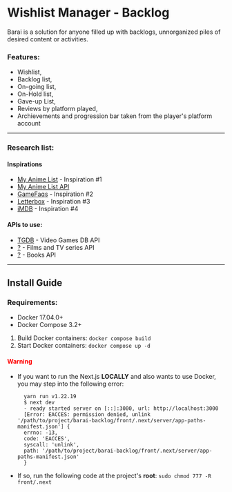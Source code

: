 #  Wishlist Manager - Backlog
Barai is a solution for anyone filled up with backlogs, unnorganized piles of desired content or activities. 

### Features: 
 - Wishlist, 
 - Backlog list, 
 - On-going list, 
 - On-Hold list, 
 - Gave-up List, 
 - Reviews by platform played, 
 - Archievements and progression bar taken from the player's platform account 
 
 ---
 
 ### Research list:
 #### Inspirations
 - [My Anime List](https://myanimelist.net/) - Inspiration #1
 - [My Anime List API](https://myanimelist.net/apiconfig/references/api/v2)
 - [GameFaqs](https://gamefaqs.gamespot.com/) - Inspiration #2
 - [Letterbox](https://letterboxd.com) - Inspiration #3
 - [iMDB](https://imbd.com) - Inspiration #4
 
 #### APIs to use:
  - [TGDB](https://thegamesdb.net/) - Video Games DB API
  - [?](https://) - Films and TV series API
  - [?](https://) - Books API

---

## Install Guide
### Requirements:
- Docker 17.04.0+
- Docker Compose 3.2+

1. Build Docker containers: ``docker compose build``
2. Start Docker containers: ``docker compose up -d``
#### <span style="color:red"> Warning </span>
- If you want to run the Next.js **LOCALLY** and also wants to use Docker, you may step into the following error:

        yarn run v1.22.19
        $ next dev
        - ready started server on [::]:3000, url: http://localhost:3000
        [Error: EACCES: permission denied, unlink '/path/to/project/barai-backlog/front/.next/server/app-paths-manifest.json'] {
        errno: -13,
        code: 'EACCES',
        syscall: 'unlink',
        path: '/path/to/project/barai-backlog/front/.next/server/app-paths-manifest.json'
        }

- If so, run the following code at the project's **root**: ``sudo chmod 777 -R front/.next``



